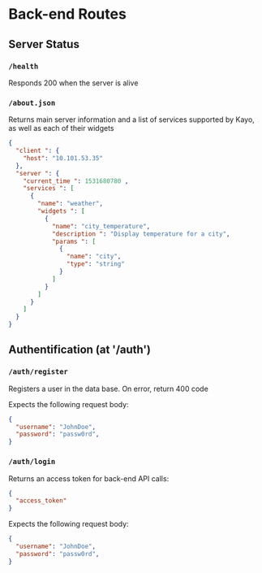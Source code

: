 # Back-end Routes

## Server Status

### ```/health```

Responds 200 when the server is alive

### ```/about.json```

Returns main server information and a list of services supported by Kayo, as well as each of their widgets

```json
{
  "client ": {
    "host": "10.101.53.35"
  },
  "server ": {
    "current_time ": 1531680780 ,
    "services ": [
      {
        "name": "weather",
        "widgets ": [
          {
            "name": "city_temperature",
            "description ": "Display temperature for a city",
            "params ": [
              {
                "name": "city",
                "type": "string"
              }
            ]
          }
        ]
      }
    ]
  }  
}
```

## Authentification (at '/auth')

### ```/auth/register```

Registers a user in the data base.
On error, return 400 code

Expects the following request body:

```json
{
  "username": "JohnDoe",
  "password": "passw0rd",
}
```

### ```/auth/login```

Returns an access token for back-end API calls:

```json
{
  "access_token"
}
```

Expects the following request body:

```json
{
  "username": "JohnDoe",
  "password": "passw0rd",
}
```
